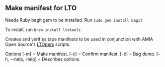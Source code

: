 ## Make manifest for LTO
Needs Ruby bagit gem to be installed. Run `sudo gem install bagit`

To install, run `brew install ltotools`

Creates and verifies tape manifests to be used in conjunction with AMIA Open Source's [LTOpers](https://github.com/amiaopensource/ltopers) scripts.

Options
[-m] = Make manifest.
[-c] = Confirm manifest.
[-b] = Bag dump.
[-h, --help, Help] = Describes options.
